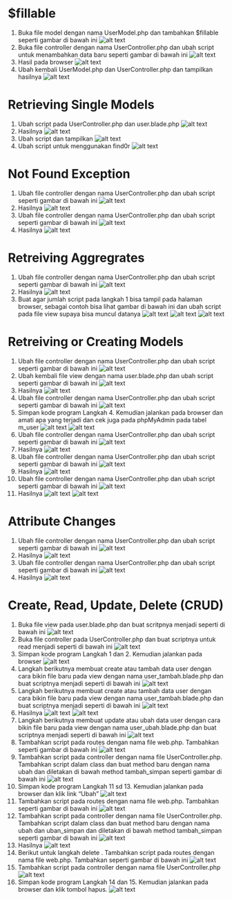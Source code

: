 # $fillable

1. Buka file model dengan nama UserModel.php dan tambahkan $fillable seperti gambar
di bawah ini
![alt text](<Screenshot 2024-03-08 084429.png>)
2. Buka file controller dengan nama UserController.php dan ubah script untuk
menambahkan data baru seperti gambar di bawah ini
![alt text](<Screenshot 2024-03-08 084708.png>)
3. Hasil pada browser
![alt text](<Screenshot 2024-03-08 084820.png>)
4. Ubah kembali UserModel.php dan UserController.php dan tampilkan hasilnya
![alt text](<Screenshot 2024-03-08 085403.png>)

# Retrieving Single Models

1.  Ubah script pada UserController.php dan user.blade.php
![alt text](<Screenshot 2024-03-08 090422.png>)
2. Hasilnya
![alt text](<Screenshot 2024-03-08 091138.png>)
3. Ubah script dan tampilkan
![alt text](<Screenshot 2024-03-08 091138-1.png>)
4. Ubah script untuk menggunakan find0r
![alt text](<Screenshot 2024-03-10 160530.png>)

# Not Found Exception

1. Ubah file controller dengan nama UserController.php dan ubah script seperti gambar
di bawah ini
![alt text](<Screenshot 2024-03-10 163325.png>)
2. Hasilnya
![alt text](<Screenshot 2024-03-10 163601.png>)
3. Ubah file controller dengan nama UserController.php dan ubah script seperti gambar di bawah ini
![alt text](<Screenshot 2024-03-10 163701.png>)
4. Hasilnya 
![alt text](<Screenshot 2024-03-10 161310.png>)

# Retreiving Aggregrates

1. Ubah file controller dengan nama UserController.php dan ubah script seperti gambar di bawah ini
![alt text](<Screenshot 2024-03-10 164041.png>)
2. Hasilnya
![alt text](<Screenshot 2024-03-10 164251.png>)
3. Buat agar jumlah script pada langkah 1 bisa tampil pada halaman browser, sebagai contoh bisa lihat gambar di bawah ini dan ubah script pada file view supaya bisa muncul datanya
![alt text](<Screenshot 2024-03-10 170251.png>)
![alt text](<Screenshot 2024-03-10 170320.png>)
![alt text](<Screenshot 2024-03-10 170342.png>)

# Retreiving or Creating Models

1. Ubah file controller dengan nama UserController.php dan ubah script seperti gambar di bawah ini
![alt text](<Screenshot 2024-03-10 171055.png>)
2. Ubah kembali file view dengan nama user.blade.php dan ubah script seperti gambar di bawah ini
![alt text](<Screenshot 2024-03-10 171213.png>)
3. Hasilnya 
![alt text](<Screenshot 2024-03-10 171252.png>)
4. Ubah file controller dengan nama UserController.php dan ubah script seperti gambar di bawah ini
![alt text](<Screenshot 2024-03-10 171656.png>)
5. Simpan kode program Langkah 4. Kemudian jalankan pada browser dan amati apa yang terjadi dan cek juga pada phpMyAdmin pada tabel m_user 
![alt text](<Screenshot 2024-03-10 171641.png>)
![alt text](<Screenshot 2024-03-10 171849.png>)
6. Ubah file controller dengan nama UserController.php dan ubah script seperti gambar di bawah ini
![alt text](<Screenshot 2024-03-10 172131.png>)
7. Hasilnya 
![alt text](<Screenshot 2024-03-10 172058.png>)
8. Ubah file controller dengan nama UserController.php dan ubah script seperti gambar di bawah ini
![alt text](<Screenshot 2024-03-10 172227.png>)
9. Hasilnya
![alt text](<Screenshot 2024-03-10 172240.png>)
10. Ubah file controller dengan nama UserController.php dan ubah script seperti gambar di bawah ini
![alt text](<Screenshot 2024-03-10 172505.png>)
11. Hasilnya
![alt text](<Screenshot 2024-03-10 172512.png>)
![alt text](<Screenshot 2024-03-10 172526.png>)

# Attribute Changes

1. Ubah file controller dengan nama UserController.php dan ubah script seperti gambar di bawah ini
![alt text](<Screenshot 2024-03-10 173546.png>)
2. Hasilnya 
![alt text](<Screenshot 2024-03-10 173551.png>)
3. Ubah file controller dengan nama UserController.php dan ubah script seperti gambar di bawah ini
![alt text](<Screenshot 2024-03-10 174018.png>)
4. Hasilnya 
![alt text](<Screenshot 2024-03-10 174024.png>)

# Create, Read, Update, Delete (CRUD)

1. Buka file view pada user.blade.php dan buat scritpnya menjadi seperti di bawah ini
![alt text](<Screenshot 2024-03-11 154853.png>)
2. Buka file controller pada UserController.php dan buat scriptnya untuk read menjadi seperti di bawah ini
![alt text](<Screenshot 2024-03-11 154900.png>)
3. Simpan kode program Langkah 1 dan 2. Kemudian jalankan pada browser
![alt text](<Screenshot 2024-03-11 154913.png>)
4. Langkah berikutnya membuat create atau tambah data user dengan cara bikin file baru pada view dengan nama user_tambah.blade.php dan buat scriptnya menjadi seperti di bawah ini
![alt text](<Screenshot 2024-03-11 162329.png>)
5. Langkah berikutnya membuat create atau tambah data user dengan cara bikin file baru pada view dengan nama user_tambah.blade.php dan buat scriptnya menjadi seperti di bawah ini
![alt text](<Screenshot 2024-03-11 162336.png>)
6. Hasilnya
![alt text](<Screenshot 2024-03-11 162356.png>)
![alt text](<Screenshot 2024-03-11 170237.png>)
7. Langkah berikutnya membuat update atau ubah data user dengan cara bikin file baru pada view dengan nama user_ubah.blade.php dan buat scriptnya menjadi seperti di bawah ini
![alt text](<Screenshot 2024-03-12 135331.png>)
8. Tambahkan script pada routes dengan nama file web.php. Tambahkan seperti gambar di bawah ini
![alt text](<Screenshot 2024-03-12 135429.png>)
9. Tambahkan script pada controller dengan nama file UserController.php. Tambahkan script dalam class dan buat method baru dengan nama ubah dan diletakan di bawah method tambah_simpan seperti gambar di bawah ini
![alt text](<Screenshot 2024-03-12 135531.png>)
10. Simpan kode program Langkah 11 sd 13. Kemudian jalankan pada browser dan klik link “Ubah” 
![alt text](<Screenshot 2024-03-12 135219.png>)
11. Tambahkan script pada routes dengan nama file web.php. Tambahkan seperti gambar di bawah ini
![alt text](<Screenshot 2024-03-15 084058.png>)
12. Tambahkan script pada controller dengan nama file UserController.php. Tambahkan script dalam class dan buat method baru dengan nama ubah dan uban_simpan dan diletakan di bawah method tambah_simpan seperti gambar di bawah ini
![alt text](<Screenshot 2024-03-15 084253.png>)
13. Hasilnya
 ![alt text](<Screenshot 2024-03-15 084402.png>)
14. Berikut untuk langkah delete . Tambahkan script pada routes dengan nama file web.php. Tambahkan seperti gambar di bawah ini
![alt text](<Screenshot 2024-03-15 084625.png>)
15. Tambahkan script pada controller dengan nama file UserController.php
![alt text](<Screenshot 2024-03-15 084747.png>)
16. Simpan kode program Langkah 14 dan 15. Kemudian jalankan pada browser dan klik tombol hapus.
![alt text](<Screenshot 2024-03-15 084927.png>)
